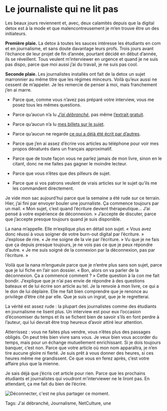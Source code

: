 # Le journaliste qui ne lit pas

Les beaux jours reviennent et, avec, deux calamités depuis que la digital detox est à la mode et que malencontreusement je m’en trouve être un des initiateurs.<span id="more-40467"></span>

**Première plaie.** La detox à toutes les sauces intéresse les étudiants en com et en journalisme, et sans doute davantage leurs profs. Trois jours avant l’échance de leur projet de fin d’année, pourtant décidé en début d’année, ils se réveillent. Tous veulent m’interviewer en urgence et quand je ne suis pas dispo, parce que moi aussi j’ai du travail, je ne suis pas cool.

**Seconde plaie.** Les journalistes installés ont fait de la detox un sujet marronnier au même titre que les régimes minceurs. Voilà qu’eux aussi ne cessent de m’appeler. Je les remercie de penser à moi, mais franchement j’en ai marre.

- Parce que, comme vous n’avez pas préparé votre interview, vous me posez tous les mêmes questions.

- Parce qu’aucun n’a lu [*J’ai débranché*](http://blog.tcrouzet.com/jai-debranche/), pas même [l’extrait gratuit](http://blog.tcrouzet.com/2011/12/26/jai-debranche-extraits/).

- Parce qu’aucun n’a lu [mes billets sur le sujet](http://blog.tcrouzet.com/tag/jai-debranche/).

- Parce qu’aucun ne regarde [ce qui a déjà été écrit par d’autres](http://blog.tcrouzet.com/jai-debranche/jai-debranche-presse/).

- Parce que j’en ai assez d’écrire vos articles au téléphone pour voir mes propos dénaturés dans un français approximatif.

- Parce que de toute façon vous ne parlez jamais de mon livre, sinon en le citant, donc ne me faites pas gagner le moindre lecteur.

- Parce que vous n’êtes que des pilleurs de sujet.

- Parce que si vos patrons veulent de vrais articles sur le sujet qu’ils me les commandent directement.

Je vide mon sac aujourd’hui parce que la semaine a été rude sur ce terrain. Hier, j’ai fini par envoyer bouler une journaliste. Ça commence toujours par un mail. « Mon sujet, c’est quand l’écriture devient thérapeutique… J’ai pensé à votre expérience de déconnexion. » J’accepte de discuter, parce que j’accepte presque toujours quand je suis disponible.

La nana m’appelle. Elle m’explique plus en détail son sujet. « Vous avez donc réussi à vous soigner de votre burn-out digital par l’écriture. » J’explose de rire. « Je me soigne de la vie par l’écriture. » Vu que je ne fais que ça depuis presque toujours, je ne vois pas ce que je peux répondre d’autre. « Je me suis soigné de la connexion par la déconnexion, pas par l’écriture. »

Voilà que la nana m’engueule parce que je n’entre plus sans son sujet, parce que je lui fiche en l’air son dossier. « Bon, alors on va parler de la déconnexion. Ça a commencé comment ? » Cette question à la con me fait bondir. J’explique que je n’ai pas envie de répondre à des questions bateaux et de lui écrire son article au tel. Je la renvoie à mon livre, ce qui a le don de lui déplaire. Elle me fait bien comprendre que je renonce au privilège d’être cité par elle. Que je suis un ingrat, que je le regretterai.

La vérité est assez rude : la plupart des journalistes comme des étudiants en journalisme ne lisent plus. Un interview est pour eux l’occasion d’économiser du temps et ils se fichent bien de savoir s’ils en font perdre à l’auteur, qui lui devrait être trop heureux d’avoir attiré leur attention.

Atterrissez : vous ne faites plus vendre, vous n’êtes plus des passages obligés. On peut très bien vivre sans vous. Je veux bien vous accorder du temps, mais pour un échange mutuellement enrichissant. Si je dois toujours banquer, c’est non. Parce que votre article où mon nom apparaîtra, je n’en tire aucune gloire ni fierté. Je suis prêt à vous donner des heures, si ces heures même me grandissent. Ce que vous en ferez après, c’est votre affaire plus que la mienne.

Je sais déjà que j’écris cet article pour rien. Parce que les prochains étudiants et journalistes qui voudront m’interviewer ne le liront pas. En attendant, ça me fait du bien de l’écrire.

![Déconnecter, c'est ne plus partager ce moment.](http://blog.tcrouzet.comhttps://tcrouzet.com/images_tc/2015/04/soir.jpg)



Tags: J'ai débranché, Journalisme, NetCulture, une